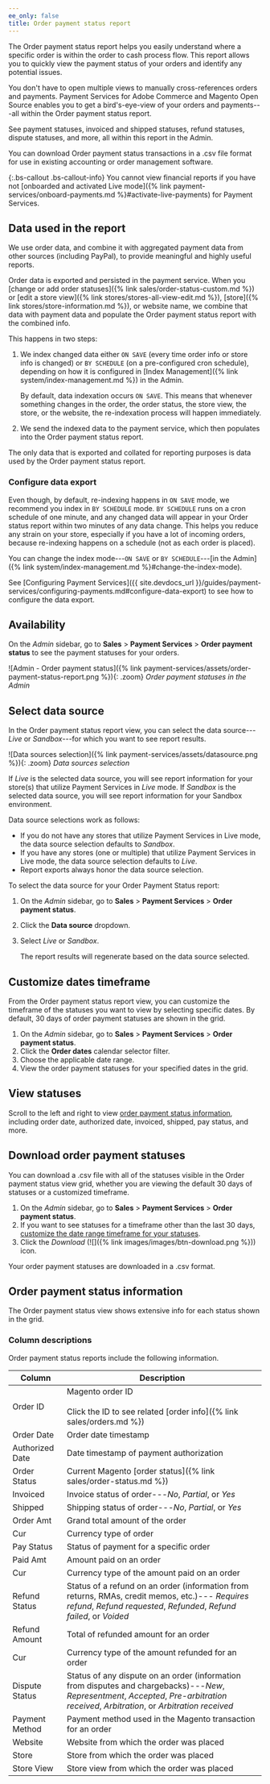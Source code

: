 ```yaml
---
ee_only: false
title: Order payment status report
---
```


The Order payment status report helps you easily understand where a specific order is within the order to cash process flow. This report allows you to quickly view the payment status of your orders and identify any potential issues.

You don't have to open multiple views to manually cross-references orders and payments. Payment Services for Adobe Commerce and Magento Open Source enables you to get a bird's-eye-view of your orders and payments---all within the Order payment status report.

See payment statuses, invoiced and shipped statuses, refund statuses, dispute statuses, and more, all within this report in the Admin.

You can download Order payment status transactions in a .csv file format for use in existing accounting or order management software.

{:.bs-callout .bs-callout-info}
You cannot view financial reports if you have not [onboarded and activated Live mode]({% link payment-services/onboard-payments.md %}#activate-live-payments) for Payment Services.

## Data used in the report

We use order data, and combine it with aggregated payment data from other sources (including PayPal), to provide meaningful and highly useful reports.

Order data is exported and persisted in the payment service. When you [change or add order statuses]({% link sales/order-status-custom.md %}) or [edit a store view]({% link stores/stores-all-view-edit.md %}), [store]({% link stores/store-information.md %}), or website name, we combine that data with payment data and populate the Order payment status report with the combined info.

This happens in two steps:

1. We index changed data either `ON SAVE` (every time order info or store info is changed) or `BY SCHEDULE` (on a pre-configured cron schedule), depending on how it is configured in [Index Management]({% link system/index-management.md %}) in the Admin.

    By default, data indexation occurs `ON SAVE`. This means that whenever something changes in the order, the order status, the store view, the store, or the website, the re-indexation process will happen immediately.

1. We send the indexed data to the payment service, which then populates into the Order payment status report.

The only data that is exported and collated for reporting purposes is data used by the Order payment status report.

### Configure data export

Even though, by default, re-indexing happens in `ON SAVE` mode, we recommend you index in `BY SCHEDULE` mode. `BY SCHEDULE` runs on a cron schedule of one minute, and any changed data will appear in your Order status report within two minutes of any data change. This helps you reduce any strain on your store, especially if you have a lot of incoming orders, because re-indexing happens on a schedule (not as each order is placed).

You can change the index mode---`ON SAVE` or `BY SCHEDULE`---[in the Admin]({% link system/index-management.md %}#change-the-index-mode).

See [Configuring Payment Services]({{ site.devdocs_url }}/guides/payment-services/configuring-payments.md#configure-data-export) to see how to configure the data export.

## Availability

On the _Admin_ sidebar, go to **Sales** > **Payment Services** > **Order payment status** to see the payment statuses for your orders.

![Admin - Order payment status]({% link payment-services/assets/order-payment-status-report.png %}){: .zoom}
_Order payment statuses in the Admin_

## Select data source

In the Order payment status report view, you can select the data source---_Live_ or _Sandbox_---for which you want to see report results.

![Data sources selection]({% link payment-services/assets/datasource.png %}){: .zoom}
_Data sources selection_

If _Live_ is the selected data source, you will see report information for your store(s) that utilize Payment Services in _Live_ mode. If _Sandbox_ is the selected data source, you will see report information for your Sandbox environment.

Data source selections work as follows:

* If you do not have any stores that utilize Payment Services in Live mode, the data source selection defaults to _Sandbox_.
* If you have any stores (one or multiple) that utilize Payment Services in Live mode, the data source selection defaults to _Live_.
* Report exports always honor the data source selection.

To select the data source for your Order Payment Status report:

1. On the _Admin_ sidebar, go to **Sales** > **Payment Services** > **Order payment status**.
1. Click the **Data source** dropdown.
1. Select _Live_ or _Sandbox_.

   The report results will regenerate based on the data source selected.

## Customize dates timeframe

From the Order payment status report view, you can customize the timeframe of the statuses you want to view by selecting specific dates. By default, 30 days of order payment statuses are shown in the grid.

1. On the _Admin_ sidebar, go to **Sales** > **Payment Services** > **Order payment status**.
1. Click the **Order dates** calendar selector filter.
1. Choose the applicable date range.
1. View the order payment statuses for your specified dates in the grid.

## View statuses

Scroll to the left and right to view [order payment status information](#column-descriptions), including order date, authorized date, invoiced, shipped, pay status, and more.

## Download order payment statuses

You can download a .csv file with all of the statuses visible in the Order payment status view grid, whether you are viewing the default 30 days of statuses or a customized timeframe.

1. On the _Admin_ sidebar, go to **Sales** > **Payment Services** > **Order payment status**.
1. If you want to see statuses for a timeframe other than the last 30 days, [customize the date range timeframe for your statuses](#customize-dates-timeframe).
1. Click the _Download_ (![]({% link images/images/btn-download.png %})) icon.

Your order payment statuses are downloaded in a .csv format.

<!-- ## Default order payment status timeframes

These order payment status timeframes are currently available in Payment Services.

Report | Description
------------ | --------------------
Yesterday | Available from the Order payment status dates selector, this shows information for the prior date.
Today | Available from the Order payment status dates selector, this shows information for the current day.
Last 7 days | Available from the Order payment status dates selector, this shows information for the last seven days.
Last 30 days | Available from the Order payment status dates selector and by default in the Order payment statuses view, this shows information for the last 30 days.
Last 90 days | Available from the Order payment status dates selector, this shows information for the last 90 days.
Year to date | Available from the Order payment status dates selector, this shows information for the the entire year to date.
Custom range | Available from the Order payment status dates selector, this can be filtered to show a custom date range.
-->

## Order payment status information

The Order payment status view shows extensive info for each status shown in the grid.

### Column descriptions

Order payment status reports include the following information.

Column | Description
------------ | --------------------
Order ID | Magento order ID<br> <br>Click the ID to see related [order info]({% link sales/orders.md %})
Order Date | Order date timestamp
Authorized Date | Date timestamp of payment authorization
Order Status | Current Magento [order status]({% link sales/order-status.md %})
Invoiced | Invoice status of order---*No*, *Partial*, or *Yes*
Shipped | Shipping status of order---*No*, *Partial*, or *Yes*
Order Amt | Grand total amount of the order
Cur | Currency type of order
Pay Status | Status of payment for a specific order
Paid Amt | Amount paid on an order
Cur| Currency type of the amount paid on an order
Refund Status | Status of a refund on an order (information from returns, RMAs, credit memos, etc.)---   *Requires refund*, *Refund requested*, *Refunded*, *Refund failed*, or *Voided*
Refund Amount | Total of refunded amount for an order
Cur | Currency type of the amount refunded for an order
Dispute Status | Status of any dispute on an order (information from disputes and chargebacks)---*New*, *Representment*, *Accepted*, *Pre-arbitration received*, *Arbitration*, or *Arbitration received*
Payment Method | Payment method used in the Magento transaction for an order
Website | Website from which the order was placed
Store | Store from which the order was placed
Store View | Store view from which the order was placed
